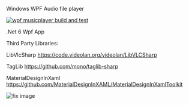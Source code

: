 Windows WPF Audio file player

[![wpf musicplayer build and test](https://github.com/barry-code/BCode.MusicPlayer/actions/workflows/main.yml/badge.svg)](https://github.com/barry-code/BCode.MusicPlayer/actions/workflows/main.yml)

.Net 6 Wpf App

Third Party Libraries:

LibVlcSharp
https://code.videolan.org/videolan/LibVLCSharp

TagLib
https://github.com/mono/taglib-sharp

MaterialDesignInXaml
https://github.com/MaterialDesignInXAML/MaterialDesignInXamlToolkit

![fix image](https://user-images.githubusercontent.com/60239072/166263535-6525775e-5247-4125-bb22-041ec8f2b88d.png)
